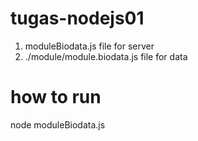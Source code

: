 # tugas-nodejs01

1. moduleBiodata.js file for server
2. ./module/module.biodata.js file for data

# how to run

node moduleBiodata.js
